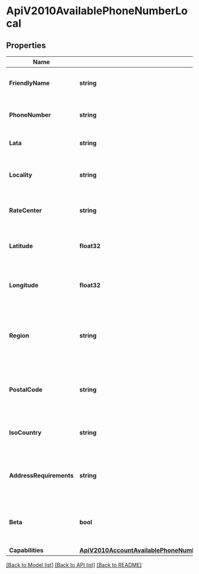 # ApiV2010AvailablePhoneNumberLocal

## Properties

Name | Type | Description | Notes
------------ | ------------- | ------------- | -------------
**FriendlyName** | **string** | A formatted version of the phone number |[optional] 
**PhoneNumber** | **string** | The phone number in E.164 format |[optional] 
**Lata** | **string** | The LATA of this phone number |[optional] 
**Locality** | **string** | The locality or city of this phone number's location |[optional] 
**RateCenter** | **string** | The rate center of this phone number |[optional] 
**Latitude** | **float32** | The latitude of this phone number's location |[optional] 
**Longitude** | **float32** | The longitude of this phone number's location |[optional] 
**Region** | **string** | The two-letter state or province abbreviation of this phone number's location |[optional] 
**PostalCode** | **string** | The postal or ZIP code of this phone number's location |[optional] 
**IsoCountry** | **string** | The ISO country code of this phone number |[optional] 
**AddressRequirements** | **string** | The type of Address resource the phone number requires |[optional] 
**Beta** | **bool** | Whether the phone number is new to the Twilio platform |[optional] 
**Capabilities** | [**ApiV2010AccountAvailablePhoneNumberCountryAvailablePhoneNumberLocalCapabilities**](ApiV2010AccountAvailablePhoneNumberCountryAvailablePhoneNumberLocalCapabilities.md) |  |[optional] 

[[Back to Model list]](../README.md#documentation-for-models) [[Back to API list]](../README.md#documentation-for-api-endpoints) [[Back to README]](../README.md)


